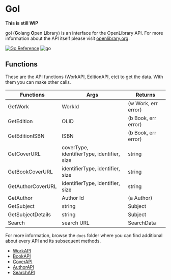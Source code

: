 # Gol
**This is still WIP**

gol (**G**olang **O**pen **L**ibrary) is an interface for the OpenLibrary API. For more information about the API itself please visit [openlibrary.org](https://openlibrary.org/developers/api).

[![Go Reference](https://pkg.go.dev/badge/github.com/Open-pi/gol.svg)](https://pkg.go.dev/github.com/Open-pi/gol)
![go](https://github.com/Open-pi/gol/actions/workflows/go.yml/badge.svg)

## Functions
These are the API functions (WorkAPI, EditionAPI, etc) to get the data. With them you can make other calls.

| Functions | Args | Returns  |
|---|---|--|
| GetWork   | WorkId | (w Work, err error)  |
| GetEdition   | OLID | (b Book, err error)  |
| GetEditionISBN   | ISBN | (b Book, err error)  |
| GetCoverURL   | coverType, identifierType, identifier, size | string  |
| GetBookCoverURL   | identifierType, identifier, size | string  |
| GetAuthorCoverURL   | identifierType, identifier, size | string  |
| GetAuthor | Author Id | (a Author)  |
| GetSubject | string | Subject |
| GetSubjectDetails | string | Subject |
| Search | search URL | SearchData |

For more information, browse the `docs` folder where you can find additional about every API and its subsequent methods.
* [WorkAPI](docs/WorkAPI.md)
* [BookAPI](docs/BookAPI.md)
* [CoverAPI](docs/CoverAPI.md)
* [AuthorAPI](docs/AuthorAPI.md)
* [SearchAPI](docs/SearchAPI.md)
